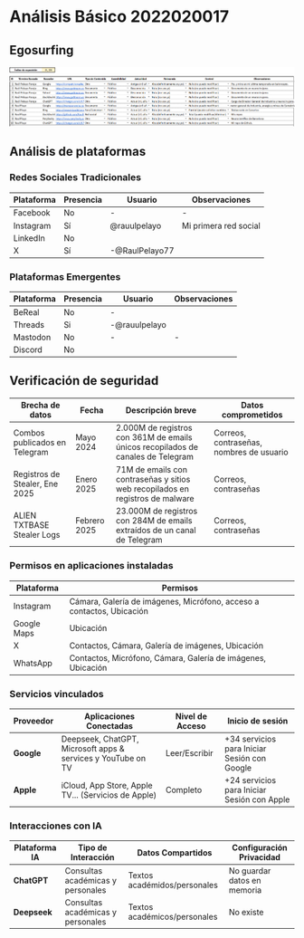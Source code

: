  # Análisis Básico 2022020017

 ## Egosurfing

 ![EgoSurfing](/investigaciones/individual/2022020017/egoSurfing.png)

 ## Análisis de plataformas

### Redes Sociales Tradicionales
| Plataforma   | Presencia | Usuario        | Observaciones |
|--------------|-----------|----------------|---------------|
| Facebook     | No        | -              | -             |
| Instagram    | Sí        |  @rauulpelayo | Mi primera red social |
| LinkedIn     | No        |   |  |
| X            | Sí        | -@RaulPelayo77 |             |

### Plataformas Emergentes
| Plataforma   | Presencia | Usuario     | Observaciones |
|--------------|-----------|-------------|---------------|
| BeReal       | No       | -           |  |
| Threads      | Si        | -@rauulpelayo           |               |
| Mastodon     | No        | -           | -             |
| Discord      | No        |  |  |


## Verificación de seguridad

| Brecha de datos                        | Fecha       | Descripción breve                                                                 | Datos comprometidos                 |
|----------------------------------------|------------|-----------------------------------------------------------------------------------|--------------------------------------|
| Combos publicados en Telegram          | Mayo 2024  | 2.000M de registros con 361M de emails únicos recopilados de canales de Telegram  | Correos, contraseñas, nombres de usuario |
| Registros de Stealer, Ene 2025         | Enero 2025 | 71M de emails con contraseñas y sitios web recopilados en registros de malware    | Correos, contraseñas                |
| ALIEN TXTBASE Stealer Logs             | Febrero 2025 | 23.000M de registros con 284M de emails extraídos de un canal de Telegram         | Correos, contraseñas                |

### Permisos en aplicaciones instaladas
| Plataforma | Permisos |
|------------|----------|
| Instagram       | Cámara, Galería de imágenes, Micrófono, acceso a contactos, Ubicación       |
| Google Maps   | Ubicación       |
| X          | Contactos, Cámara, Galería de imágenes, Ubicación     |
| WhatsApp          | Contactos, Micrófono, Cámara, Galería de imágenes, Ubicación     |

### Servicios vinculados
| Proveedor | Aplicaciones Conectadas | Nivel de Acceso | Inicio de sesión |
|-----------|--------------------------|-----------------|------------------|
| **Google** | Deepseek, ChatGPT, Microsoft apps & services y YouTube on TV | Leer/Escribir | +34 servicios para Iniciar Sesión con Google |
| **Apple** | iCloud, App Store, Apple TV... (Servicios de Apple) | Completo | +24 servicios para Iniciar Sesión con Apple |

### Interacciones con IA
| Plataforma IA | Tipo de Interacción | Datos Compartidos | Configuración Privacidad |
|---------------|---------------------|--------------------|--------------------------|
| **ChatGPT** | Consultas académicas y personales | Textos académidos/personales | No guardar datos en memoria |
| **Deepseek** | Consultas académicas y personales | Textos académicos/personales | No existe |
